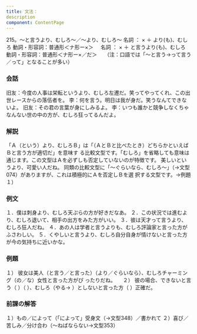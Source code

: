 ```yaml
---
title: 文法：
description
component: ContentPage
---
```



215。～と言うより、むしろ～／～より、むしろ～
名詞 ： × ＋ より(も)、むしろ
動詞・形容詞：普通形＜ナ形ー×＞    
名詞 ： × ＋ と言うより(も)、むしろ
動詞・形容詞：普通形＜ナ形ー×／だ＞    
（注：口語では「～と言う→って言う／って」となることが多い）
### 会話
旧友：今度の人事は栄転というより、むしろ左遷だ。笑ってやってくれ、この出世レースからの落伍者を。
李：何を言う。明日は我が身だ。笑うなんてできないよ。 旧友：その君の言葉が身にしみるよ。
李：いつも誰かと競争しなくちゃなんない世の中の方が、むしろ狂ってるんだよ。
### 解説
「Ａ（という）より、むしろＢ」は「（ＡとＢと比べたとき）どちらかといえばＢと言う方が適切だ」を意味す る比較文型です。「むしろ」を省略しても意味は通じます。この文型はＡを必ずしも否定していないのが特徴です。
美しいというより、可愛い人だね。
同類の比較文型に「～ぐらいなら、むしろ～」（→文型 074）がありますが、これは積極的にＡを否定しＢを選 択する文型です。→例題１）
### 例文
１．僕は刺身より、むしろ天ぷらの方が好きだなあ。
２．この状況では進むより、むしろ退いて、相手の出方をみた方がいい。
３．彼は天才って言うより、むしろ狂人だね。
４．あの人は学者と言うよりも、むしろ評論家と言った方がふさわしい。
５．くやしいと言うより、むしろ自分自身が情けないと言った方が今の気持ちに近いかな。
### 例題
１） 彼女は美人（と言う／と言った）（より／ぐらいなら）、むしろチャーミング（の／な）女性と言った方がぴ
ったりだね。    
２） 彼の場合、できないと言う（ ）（ ）、むしろ（やる→ ）としないと言った方（ ）正確だ。
### 前課の解答
１）もの／によって（「によって」受身文（→文型348）／書かれて
２）喜び／苦しみ／分け合わ（～ねばならない→文型353）
